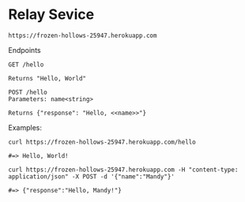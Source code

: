 # Relay Sevice

```
https://frozen-hollows-25947.herokuapp.com
```

Endpoints

```
GET /hello

Returns "Hello, World"
```

```
POST /hello 
Parameters: name<string>

Returns {"response": "Hello, <<name>>"}
```

Examples:

```
curl https://frozen-hollows-25947.herokuapp.com/hello

#=> Hello, World!
```

```
curl https://frozen-hollows-25947.herokuapp.com -H "content-type: application/json" -X POST -d '{"name":"Mandy"}'

#=> {"response":"Hello, Mandy!"}
```
